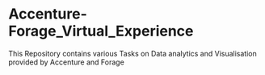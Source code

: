 # Accenture-Forage_Virtual_Experience
This Repository contains various Tasks on Data analytics and Visualisation provided by Accenture and Forage
